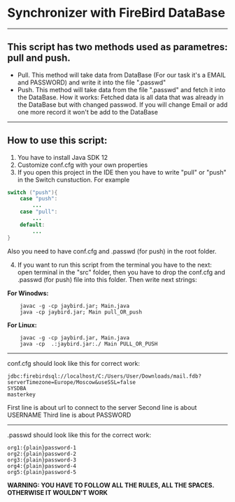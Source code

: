 # Synchronizer with FireBird DataBase
_____________________________________
## This script has two methods used as parametres: pull and push. 
* Pull. This method will take data from DataBase (For our task it's a EMAIL and PASSWORD) and write it into the file ".passwd"
* Push. This method will take data from the file ".passwd" and fetch it into the DataBase. How it works: Fetched data is all data that was already in the DataBase but with changed passwod. If you will change Email or add one more record it won't be add to the DataBase
_______________________________________________________
## How to use this script:
1. You have to install Java SDK 12
2. Customize conf.cfg with your own properties
3. If you open this project in the IDE then you have to write "pull" or "push" in the Switch cunstuction. For example
```Java
switch ("push"){
    case "push":
        ...
    case "pull":
        ...
    default:
        ...
}
```

Also you need to have conf.cfg and .passwd (for push) in the root folder.

4. If you want to run this script from the terminal you have to the next:  open terminal in the "src" folder, then you have to drop the conf.cfg and .passwd (for push) file into this folder. Then write next strings:

**For Winodws:**

```
    javac -g -cp jaybird.jar; Main.java
    java -cp jaybird.jar; Main pull_OR_push
```
     
**For Linux:**

```
    javac -g -cp jaybird.jar, Main.java
    java -cp  .:jaybird.jar:./ Main PULL_OR_PUSH
```
    
___________________________________________________________
conf.cfg should look like this for correct work:
```
jdbc:firebirdsql://localhost/C:/Users/User/Downloads/mail.fdb?serverTimezone=Europe/Moscow&useSSL=false
SYSDBA
masterkey
```
First line is about url to connect to the server
Second line is about USERNAME 
Third line is about PASSWORD
__________________________________________________________
.passwd should look like this for the correct work:
```
org1:{plain}password-1
org2:{plain}password-2
org3:{plain}password-3
org4:{plain}password-4
org5:{plain}password-5

```
**WARNING: YOU HAVE TO FOLLOW ALL THE RULES, ALL THE SPACES. OTHERWISE IT WOULDN'T WORK**
